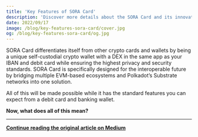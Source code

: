 ```yaml
---
title: 'Key Features of SORA Card'
description: 'Discover more details about the SORA Card and its innovative functions'
date: 2022/09/17
image: /blog/key-features-sora-card/cover.jpg
og: /blog/key-features-sora-card/og.jpg
---
```


SORA Card differentiates itself from other crypto cards and wallets by being a unique self-custodial crypto wallet with a DEX in the same app as your IBAN and debit card while ensuring the highest privacy and security standards. SORA Card is specifically designed for the interoperable future by bridging multiple EVM-based ecosystems and Polkadot’s Substrate networks into one solution.

All of this will be made possible while it has the standard features you can expect from a debit card and banking wallet.

**Now, what does all of this mean?**

---

**[Continue reading the original article on Medium](https://medium.com/sora-xor/key-features-of-sora-card-e3a1d07416ad)**
